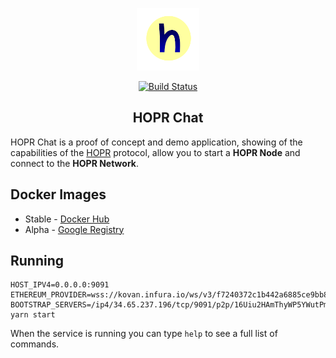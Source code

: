 <p align="center"><a href="https://hoprnet.org" target="_blank" rel="noopener noreferrer"><img width="100" src="https://github.com/hoprnet/hopr-assets/blob/master/v1/logo/hopr_logo_padded.png?raw=true" alt="HOPR Logo"></a></p>
<p align="center">
  <a href="https://github.com/hoprnet/hopr-core/actions?query=workflow%3A%22Node.js+CI%22"><img src="https://github.com/hoprnet/hopr-chat/workflows/Node.js%20CI/badge.svg" alt="Build Status"></a>
</p>
<h2 align="center">HOPR Chat</h2>

HOPR Chat is a proof of concept and demo application, showing of the
capabilities of the [HOPR](https://github.com/hoprnet/hopr-core) protocol, allow you to start a **HOPR Node** and connect to the **HOPR Network**.

## Docker Images

- Stable - [Docker Hub](https://hub.docker.com/r/hopr/chat)
- Alpha - [Google Registry](https://gcr.io/hoprassociation/hopr-chat)


## Running

```
HOST_IPV4=0.0.0.0:9091
ETHEREUM_PROVIDER=wss://kovan.infura.io/ws/v3/f7240372c1b442a6885ce9bb825ebc36
BOOTSTRAP_SERVERS=/ip4/34.65.237.196/tcp/9091/p2p/16Uiu2HAmThyWP5YWutPmYk9yUZ48ryWyZ7Cf6pMTQduvHUS9sGE7
yarn start
```

When the service is running you can type `help` to see a full list of commands.
